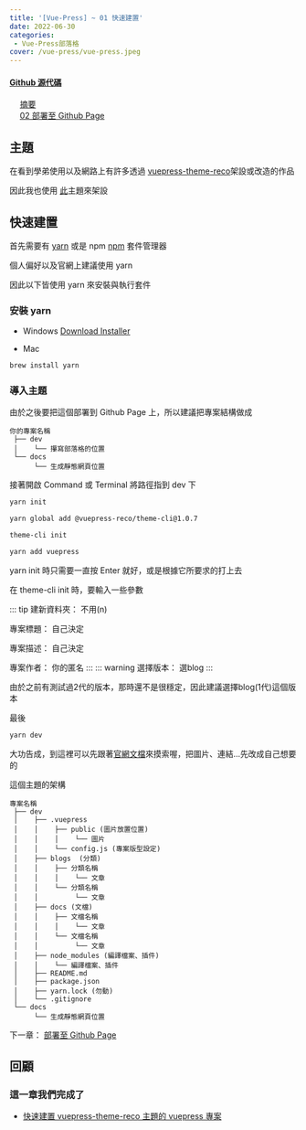 ```yaml
---
title: '[Vue-Press] ~ 01 快速建置'
date: 2022-06-30
categories: 
 - Vue-Press部落格
cover: /vue-press/vue-press.jpeg
---
```


#### <i class="iconfont reco-other" style="color: rgb(66, 152, 245);"></i> [Github 源代碼](https://github.com/I-am-nothing/I-am-nothing.github.io)

&emsp; <Fa-CaretSquareLeft color="rgb(66, 152, 245)"/> [摘要](/zh-TW/blogs/vue-puess/summary.html)<br/>
&emsp; <Fa-CaretSquareRight color="rgb(66, 152, 245)"/> [02 部署至 Github Page](/zh-TW/blogs/vue-puess/02-deploy-to-github.html)

## 主題

在看到學弟使用以及網路上有許多透過 [vuepress-theme-reco](https://vuepress-theme-reco.recoluan.com/)架設或改造的作品

因此我也使用 [此](https://vuepress-theme-reco.recoluan.com/)主題來架設

## 快速建置

首先需要有 [yarn](https://yarnpkg.com/) 或是 npm [npm](https://www.npmjs.com/) 套件管理器

個人偏好以及官網上建議使用 yarn

因此以下皆使用 yarn 來安裝與執行套件

### 安裝 yarn

* Windows <Fa-ArrowRight/> [Download Installer](https://classic.yarnpkg.com/lang/en/docs/install/#windows-stable)

* Mac <Fa-ArrowDown/>

```sh
brew install yarn
```

### 導入主題

由於之後要把這個部署到 Github Page 上，所以建議把專案結構做成 <Fa-ArrowDown/>

```
你的專案名稱
 ├── dev 
 │    └── 攥寫部落格的位置
 └── docs
      └── 生成靜態網頁位置
```

接著開啟 Command 或 Terminal 將路徑指到 dev 下 <Fa-ArrowDown/>

```sh
yarn init 

yarn global add @vuepress-reco/theme-cli@1.0.7

theme-cli init

yarn add vuepress
```

yarn init 時只需要一直按 Enter 就好，或是根據它所要求的打上去

在 theme-cli init 時，要輸入一些參數

::: tip
建新資料夾： 不用(n)

專案標題： 自己決定

專案描述： 自己決定

專案作者： 你的匿名
:::
::: warning
選擇版本： 選blog
:::

由於之前有測試過2代的版本，那時還不是很穩定，因此建議選擇blog(1代)這個版本

最後 <Fa-ArrowDown/>

```sh
yarn dev
```
大功告成，到這裡可以先跟著[官網文檔](https://vuepress-theme-reco.recoluan.com/views/1.x/)來摸索喔，把圖片、連結...先改成自己想要的

這個主題的架構 <Fa-ArrowDown/>

```
專案名稱
 ├── dev
 │    ├── .vuepress 
 │    │    ├── public (圖片放置位置)
 │    │    │    └── 圖片
 │    │    └── config.js (專案版型設定) 
 │    ├── blogs  (分類)
 │    │    ├── 分類名稱
 │    │    │    └── 文章
 │    │    └── 分類名稱
 │    │         └── 文章
 │    ├── docs (文檔)
 │    │    ├── 文檔名稱
 │    │    │    └── 文章
 │    │    └── 文檔名稱
 │    │         └── 文章
 │    ├── node_modules (編譯檔案、插件)
 │    │    └── 編譯檔案、插件
 │    ├── README.md  
 │    ├── package.json
 │    ├── yarn.lock (勿動)
 │    └── .gitignore
 └── docs
      └── 生成靜態網頁位置
```


下一章： [部署至 Github Page](/zh-TW/blogs/vue-puess/02-deploy-to-github.html)

## 回顧

### 這一章我們完成了 <Fa-ArrowDown/>

* [快速建置 vuepress-theme-reco 主題的 vuepress 專案](/zh-TW/blogs/vue-puess/01-quick-build.html#快速建置)



